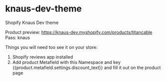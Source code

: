 # knaus-dev-theme
Shopify Knaus Dev theme

Product preview:
https://knaus-dev.myshopify.com/products/titancable
Pass: knaus

Things you will need too see it on your store:
1. Shopify reviews app installed
2. Add product Metafield with this Namespace and key {{product.metafield.settings.discount_text}} and fill it out on the product page
